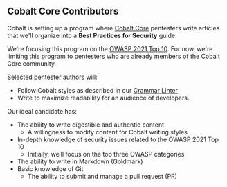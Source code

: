 ## Cobalt Core Contributors

Cobalt is setting up a program where [Cobalt Core](https://cobalt.io/our-pentesters) pentesters
write articles that we'll organize into a **Best Practices for Security** guide.

We're focusing this program on the [OWASP 2021 Top 10](https://owasp.org/Top10/). For now,
we're limiting this program to pentesters who are already members of the Cobalt Core 
community.

Selected pentester authors will:

- Follow Cobalt styles as described in our [Grammar Linter](#GrammarLinter)
- Write to maximize readability for an audience of developers.

Our ideal candidate has: 

- The ability to write digestible and authentic content
  - A willingness to modify content for Cobalt writing styles
- In-depth knowledge of security issues related to the OWASP 2021 Top 10
  - Initially, we’ll focus on the top three OWASP categories
- The ability to write in Markdown (Goldmark)
- Basic knowledge of Git
  - The ability to submit and manage a pull request (PR)

